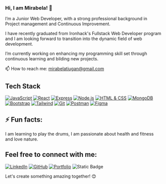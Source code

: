 
### Hi, I am Mirabela! 👋

<!--
**m091u/m091u** is a ✨ _special_ ✨ repository because its `README.md` (this file) appears on your GitHub profile.

-->
I’m a Junior Web Developer, with a strong professional background in Project management and Continuous Improvement.


I have recently graduated from Ironhack's Fullstack Web Developer program and I am looking forward to transition into the dynamic field of web development.

I’m currently working on enhancing my programming skill set through continuous learning and bilding new projects. 

📫 How to reach me: mirabelatiugan@gmail.com 

## Tech Stack

[![JavaScript](https://img.shields.io/badge/JavaScript-ES6-yellow?style=for-the-badge&logo=javascript)](https://developer.mozilla.org/en-US/docs/Web/JavaScript)
[![React](https://img.shields.io/badge/React-blue?style=for-the-badge&logo=react)](https://reactjs.org/)
[![Express](https://img.shields.io/badge/Express-white?style=for-the-badge&logo=express)](https://expressjs.com/)
[![Node.js](https://img.shields.io/badge/Node.js-green?style=for-the-badge&logo=node.js)](https://nodejs.org/)
[![HTML & CSS](https://img.shields.io/badge/HTML%20%26%20CSS-orange?style=for-the-badge&logo=html5)](https://developer.mozilla.org/en-US/docs/Web/Guide/HTML/HTML5)
[![MongoDB](https://img.shields.io/badge/MongoDB-green?style=for-the-badge&logo=mongodb)](https://www.mongodb.com/)
[![Bootstrap](https://img.shields.io/badge/Bootstrap-purple?style=for-the-badge&logo=bootstrap)](https://getbootstrap.com/)
[![Tailwind](https://img.shields.io/badge/Tailwind%20CSS-blue?style=for-the-badge&logo=tailwind-css)](https://tailwindcss.com/)
[![Git](https://img.shields.io/badge/Git-black?style=for-the-badge&logo=git)](https://git-scm.com/)
[![Postman](https://img.shields.io/badge/Postman-orange?style=for-the-badge&logo=postman)](https://www.postman.com/)
[![Figma](https://img.shields.io/badge/Figma-purple?style=for-the-badge&logo=figma)](https://www.figma.com/)




## ⚡ Fun facts: 

I am learning to play the drums, I am passionate about health and fitness and love nature.


## Feel free to connect with me:

[![LinkedIn](https://img.shields.io/badge/LinkedIn-0077B5?style=for-the-badge&logo=linkedin&logoColor=white)](https://www.linkedin.com/in/mirabela-tiugan/)
[![GitHub](https://img.shields.io/badge/GitHub-181717?style=for-the-badge&logo=github&logoColor=white)](https://github.com/m091u)
[![Portfolio](https://img.shields.io/badge/Portfolio-purple)](https://mirabela-tiugan.netlify.app/)
![Static Badge](https://img.shields.io/badge/:badgeContent?style=social&label=Portfolio&labelColor=white&color=purple&link=https%3A%2F%2Fmirabela-tiugan.netlify.app%2F)





Let's create something amazing together! &#128522;
